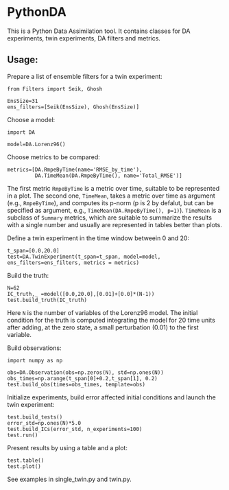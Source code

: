 # PythonDA

This is a Python Data Assimilation tool. It contains classes for DA experiments, twin experiments, DA filters and metrics. 

## Usage:

Prepare a list of ensemble filters for a twin experiment:
```
from Filters import Seik, Ghosh

EnsSize=31
ens_filters=[Seik(EnsSize), Ghosh(EnsSize)]
```

Choose a model:
```
import DA

model=DA.Lorenz96()
```

Choose metrics to be compared:
```
metrics=[DA.RmpeByTime(name='RMSE_by_time'),
         DA.TimeMean(DA.RmpeByTime(), name='Total_RMSE')]
```
The first metric `RmpeByTime` is a metric over time, suitable to be represented in a plot. The second one, `TimeMean`, takes a metric over time as argument (e.g., `RmpeByTime`), and computes its p-norm (p is 2 by defalut, but can be specified as argument, e.g., `TimeMean(DA.RmpeByTime(), p=1)`). `TimeMean` is a subclass of `Summary` metrics, which are suitable to summarize the results with a single number and usually are represented in tables better than plots.

Define a twin experiment in the time window betweein 0 and 20:
```
t_span=[0.0,20.0]
test=DA.TwinExperiment(t_span=t_span, model=model, ens_filters=ens_filters, metrics = metrics)
```

Build the truth:
```
N=62
IC_truth,_ =model([0.0,20.0],[0.01]+[0.0]*(N-1))
test.build_truth(IC_truth)
```
Here `N` is the number of variables of the Lorenz96 model. The initial condition for the truth is computed integrating the model for 20 time units after adding, at the zero state, a small perturbation (0.01) to the first variable.

Build observations:
```
import numpy as np

obs=DA.Observation(obs=np.zeros(N), std=np.ones(N))
obs_times=np.arange(t_span[0]+0.2,t_span[1], 0.2)
test.build_obs(times=obs_times, template=obs)
```

Initialize experiments, build error affected initial conditions and launch the twin experiment:
```
test.build_tests()
error_std=np.ones(N)*5.0
test.build_ICs(error_std, n_experiments=100)
test.run()
```

Present results by using a table and a plot:
```
test.table()
test.plot()
```

See examples in single_twin.py and twin.py.

